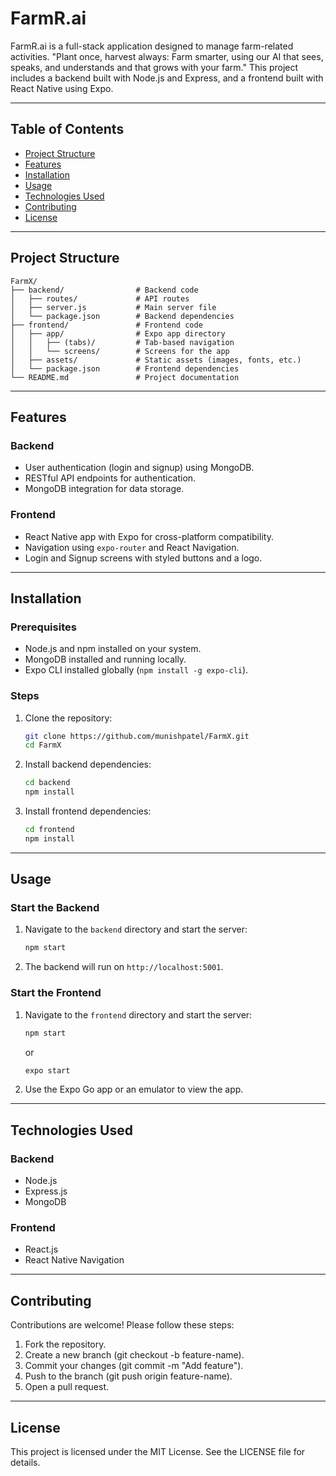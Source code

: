 # FarmR.ai

FarmR.ai is a full-stack application designed to manage farm-related activities. "Plant once, harvest always: Farm smarter, using our AI that sees, speaks, and understands and that grows with your farm."
This project includes a backend built with Node.js and Express, and a frontend built with React Native using Expo.

---

## Table of Contents

- [Project Structure](#project-structure)
- [Features](#features)
- [Installation](#installation)
- [Usage](#usage)
- [Technologies Used](#technologies-used)
- [Contributing](#contributing)
- [License](#license)

---

## Project Structure
```
FarmX/
├── backend/                # Backend code
│   ├── routes/             # API routes
│   ├── server.js           # Main server file
│   └── package.json        # Backend dependencies
├── frontend/               # Frontend code
│   ├── app/                # Expo app directory
│   │   ├── (tabs)/         # Tab-based navigation
│   │   └── screens/        # Screens for the app
│   ├── assets/             # Static assets (images, fonts, etc.)
│   └── package.json        # Frontend dependencies
└── README.md               # Project documentation
```
---

## Features

### Backend
- User authentication (login and signup) using MongoDB.
- RESTful API endpoints for authentication.
- MongoDB integration for data storage.

### Frontend
- React Native app with Expo for cross-platform compatibility.
- Navigation using `expo-router` and React Navigation.
- Login and Signup screens with styled buttons and a logo.

---

## Installation

### Prerequisites
- Node.js and npm installed on your system.
- MongoDB installed and running locally.
- Expo CLI installed globally (`npm install -g expo-cli`).

### Steps
1. Clone the repository:
   ```bash
   git clone https://github.com/munishpatel/FarmX.git
   cd FarmX
   ```
2. Install backend dependencies:
   ```bash
   cd backend
   npm install
   ```
3. Install frontend dependencies:
   ```bash
   cd frontend
   npm install
   ```
---

## Usage

### Start the Backend
1. Navigate to the `backend` directory and start the server:
   ```bash
   npm start
   ```
2. The backend will run on `http://localhost:5001`.

### Start the Frontend
1. Navigate to the `frontend` directory and start the server:
   ```bash
   npm start
   ```
   or
   ```bash
   expo start
   ```
2. Use the Expo Go app or an emulator to view the app.

---

## Technologies Used
### Backend
- Node.js
- Express.js
- MongoDB

### Frontend
- React.js
- React Native Navigation

---

## Contributing
Contributions are welcome! Please follow these steps:

1. Fork the repository.
2. Create a new branch (git checkout -b feature-name).
3. Commit your changes (git commit -m "Add feature").
4. Push to the branch (git push origin feature-name).
5. Open a pull request.
   
---

## License
This project is licensed under the MIT License. See the LICENSE file for details.

   
